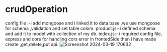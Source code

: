 # crudOperation
config file :-i add mongoose and i linked it to data base ,we use mongoose for schema ,validation and set table colom.
product.js:-i defined schema and add it to model with collection of my db.
index.js:- i required config file, express and cors for handling cors error in frontedSide then i have made create ,get,delete,put api.
![Screenshot 2024-03-19 170632](https://github.com/Vasudeo-jha/crudOperation/assets/162540021/83b78b41-3a25-47da-9111-54f018309435)

